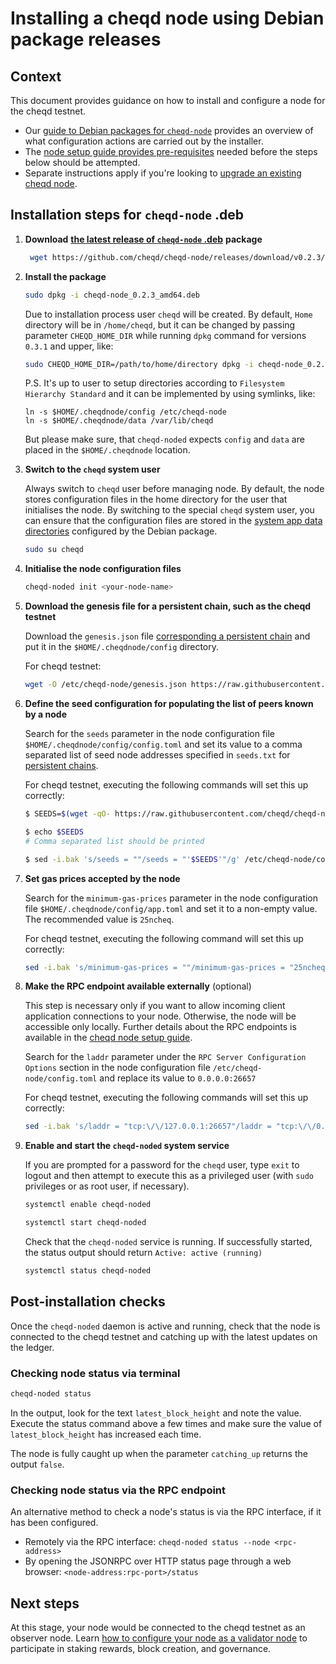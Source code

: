 # Installing a cheqd node using Debian package releases

## Context

This document provides guidance on how to install and configure a node for the cheqd testnet.

* Our [guide to Debian packages for `cheqd-node`](readme.md) provides an overview of what configuration actions are carried out by the installer.
* The [node setup guide provides pre-requisites](../readme.md) needed before the steps below should be attempted.
* Separate instructions apply if you're looking to [upgrade an existing cheqd node](deb-package-upgrade.md).

## Installation steps for `cheqd-node` .deb

1. **Download** [**the latest release of `cheqd-node` .deb**](https://github.com/cheqd/cheqd-node/releases/latest) **package**

   ```bash
    wget https://github.com/cheqd/cheqd-node/releases/download/v0.2.3/cheqd-node_0.2.3_amd64.deb
   ```

2. **Install the package**

   ```bash
   sudo dpkg -i cheqd-node_0.2.3_amd64.deb
   ```
   Due to installation process user `cheqd` will be created. By default, `Home` directory will be in `/home/cheqd`, but it can be changed by passing parameter `CHEQD_HOME_DIR` while running `dpkg` command for versions `0.3.1` and upper, like:
   ```bash
   sudo CHEQD_HOME_DIR=/path/to/home/directory dpkg -i cheqd-node_0.2.3_amd64.deb
   ```
   P.S. It's up to user to setup directories according to `Filesystem Hierarchy Standard` and it can be implemented by using symlinks, like:
   ```
   ln -s $HOME/.cheqdnode/config /etc/cheqd-node
   ln -s $HOME/.cheqdnode/data /var/lib/cheqd
   ```
   But please make sure, that `cheqd-noded` expects `config` and `data` are placed in the `$HOME/.cheqdnode` location.

3. **Switch to the `cheqd` system user**

   Always switch to `cheqd` user before managing node. By default, the node stores configuration files in the home directory for the user that initialises the node. By switching to the special `cheqd` system user, you can ensure that the configuration files are stored in the [system app data directories](readme.md) configured by the Debian package.

   ```bash
   sudo su cheqd
   ```

4. **Initialise the node configuration files**

   ```bash
   cheqd-noded init <your-node-name>
   ```

5. **Download the genesis file for a persistent chain, such as the cheqd testnet**

   Download the `genesis.json` file [corresponding a persistent chain](https://github.com/cheqd/cheqd-node/tree/main/persistent_chains/testnet) and put it in the `$HOME/.cheqdnode/config` directory.

   For cheqd testnet:

   ```bash
   wget -O /etc/cheqd-node/genesis.json https://raw.githubusercontent.com/cheqd/cheqd-node/main/persistent_chains/testnet/genesis.json
   ```

6. **Define the seed configuration for populating the list of peers known by a node**

   Search for the `seeds` parameter in the node configuration file `$HOME/.cheqdnode/config/config.toml` and set its value to a comma separated list of seed node addresses specified in `seeds.txt` for [persistent chains](https://github.com/cheqd/cheqd-node/tree/main/persistent_chains/testnet).

   For cheqd testnet, executing the following commands will set this up correctly:

   ```bash
   $ SEEDS=$(wget -qO- https://raw.githubusercontent.com/cheqd/cheqd-node/main/persistent_chains/testnet/seeds.txt)

   $ echo $SEEDS
   # Comma separated list should be printed
   
   $ sed -i.bak 's/seeds = ""/seeds = "'$SEEDS'"/g' /etc/cheqd-node/config.toml
   ```

7. **Set gas prices accepted by the node**

   Search for the `minimum-gas-prices` parameter in the node configuration file `$HOME/.cheqdnode/config/app.toml` and set it to a non-empty value. The recommended value is `25ncheq`.

   For cheqd testnet, executing the following command will set this up correctly:

   ```bash
   sed -i.bak 's/minimum-gas-prices = ""/minimum-gas-prices = "25ncheq"/g' /etc/cheqd-node/app.toml
   ```

8. **Make the RPC endpoint available externally** \(optional\)

   This step is necessary only if you want to allow incoming client application connections to your node. Otherwise, the node will be accessible only locally. Further details about the RPC endpoints is available in the [cheqd node setup guide](../readme.md).

   Search for the `laddr` parameter under the `RPC Server Configuration Options` section in the node configuration file `/etc/cheqd-node/config.toml` and replace its value to `0.0.0.0:26657`

   For cheqd testnet, executing the following commands will set this up correctly:

   ```bash
   sed -i.bak 's/laddr = "tcp:\/\/127.0.0.1:26657"/laddr = "tcp:\/\/0.0.0.0:26657"/g' /etc/cheqd-node/config.toml
   ```

9. **Enable and start the `cheqd-noded` system service**

   If you are prompted for a password for the `cheqd` user, type `exit` to logout and then attempt to execute this as a privileged user \(with `sudo` privileges or as root user, if necessary\).

   ```bash
   systemctl enable cheqd-noded
   ```

   ```bash
   systemctl start cheqd-noded
   ```

   Check that the `cheqd-noded` service is running. If successfully started, the status output should return `Active: active (running)`

   ```bash
   systemctl status cheqd-noded
   ```

## Post-installation checks

Once the `cheqd-noded` daemon is active and running, check that the node is connected to the cheqd testnet and catching up with the latest updates on the ledger.

### Checking node status via terminal

```bash
cheqd-noded status
```

In the output, look for the text `latest_block_height` and note the value. Execute the status command above a few times and make sure the value of `latest_block_height` has increased each time.

The node is fully caught up when the parameter `catching_up` returns the output `false`.

### Checking node status via the RPC endpoint

An alternative method to check a node's status is via the RPC interface, if it has been configured.

* Remotely via the RPC interface: `cheqd-noded status --node <rpc-address>`
* By opening the JSONRPC over HTTP status page through a web browser: `<node-address:rpc-port>/status`

## Next steps

At this stage, your node would be connected to the cheqd testnet as an observer node. Learn [how to configure your node as a validator node](../configure-new-validator.md) to participate in staking rewards, block creation, and governance.
